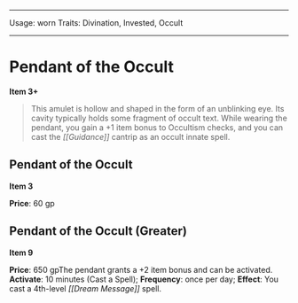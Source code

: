 
---
Usage: worn
Traits: Divination, Invested, Occult

---

# Pendant of the Occult

**Item 3+**

> This amulet is hollow and shaped in the form of an unblinking eye. Its cavity typically holds some fragment of occult text. While wearing the pendant, you gain a +1 item bonus to Occultism checks, and you can cast the *[[Guidance]]* cantrip as an occult innate spell.

## Pendant of the Occult

**Item 3**

**Price**: 60 gp

## Pendant of the Occult (Greater)

**Item 9**

**Price**: 650 gpThe pendant grants a +2 item bonus and can be activated.
**Activate**: 10 minutes (Cast a Spell);
**Frequency**: once per day;
**Effect**: You cast a 4th-level *[[Dream Message]]* spell.
